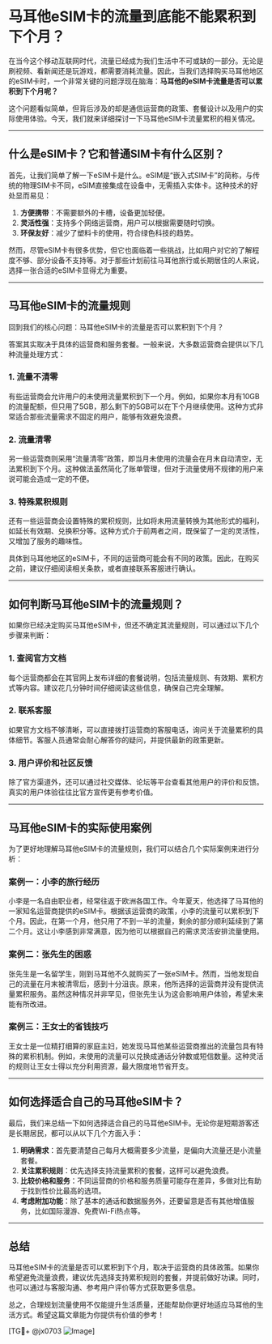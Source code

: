 # 马耳他eSIM卡的流量到底能不能累积到下个月？

在当今这个移动互联网时代，流量已经成为我们生活中不可或缺的一部分。无论是刷视频、看新闻还是玩游戏，都需要消耗流量。因此，当我们选择购买马耳他地区的eSIM卡时，一个非常关键的问题浮现在脑海：**马耳他的eSIM卡流量是否可以累积到下个月呢？**

这个问题看似简单，但背后涉及的却是通信运营商的政策、套餐设计以及用户的实际使用体验。今天，我们就来详细探讨一下马耳他eSIM卡流量累积的相关情况。

---

## 什么是eSIM卡？它和普通SIM卡有什么区别？

首先，让我们简单了解一下eSIM卡是什么。eSIM是“嵌入式SIM卡”的简称，与传统的物理SIM卡不同，eSIM直接集成在设备中，无需插入实体卡。这种技术的好处显而易见：

1. **方便携带**：不需要额外的卡槽，设备更加轻便。
2. **灵活性强**：支持多个网络运营商，用户可以根据需要随时切换。
3. **环保友好**：减少了塑料卡的使用，符合绿色科技的趋势。

然而，尽管eSIM卡有很多优势，但它也面临着一些挑战，比如用户对它的了解程度不够、部分设备不支持等。对于那些计划前往马耳他旅行或长期居住的人来说，选择一张合适的eSIM卡显得尤为重要。

---

## 马耳他eSIM卡的流量规则

回到我们的核心问题：马耳他eSIM卡的流量是否可以累积到下个月？

答案其实取决于具体的运营商和服务套餐。一般来说，大多数运营商会提供以下几种流量处理方式：

### 1. 流量不清零
有些运营商会允许用户的未使用流量累积到下一个月。例如，如果你本月有10GB的流量配额，但只用了5GB，那么剩下的5GB可以在下个月继续使用。这种方式非常适合那些流量需求不固定的用户，能够有效避免浪费。

### 2. 流量清零
另一些运营商则采用“流量清零”政策，即当月未使用的流量会在月末自动清空，无法累积到下个月。这种做法虽然简化了账单管理，但对于流量使用不规律的用户来说可能会造成一定的不便。

### 3. 特殊累积规则
还有一些运营商会设置特殊的累积规则，比如将未用流量转换为其他形式的福利，如延长有效期、兑换积分等。这种方式介于前两者之间，既保留了一定的灵活性，又增加了服务的趣味性。

具体到马耳他地区的eSIM卡，不同的运营商可能会有不同的政策。因此，在购买之前，建议仔细阅读相关条款，或者直接联系客服进行确认。

---

## 如何判断马耳他eSIM卡的流量规则？

如果你已经决定购买马耳他eSIM卡，但还不确定其流量规则，可以通过以下几个步骤来判断：

### 1. 查阅官方文档
每个运营商都会在其官网上发布详细的套餐说明，包括流量规则、有效期、累积方式等内容。建议花几分钟时间仔细阅读这些信息，确保自己完全理解。

### 2. 联系客服
如果官方文档不够清晰，可以直接拨打运营商的客服电话，询问关于流量累积的具体细节。客服人员通常会耐心解答你的疑问，并提供最新的政策更新。

### 3. 用户评价和社区反馈
除了官方渠道外，还可以通过社交媒体、论坛等平台查看其他用户的评价和反馈。真实的用户体验往往比官方宣传更有参考价值。

---

## 马耳他eSIM卡的实际使用案例

为了更好地理解马耳他eSIM卡的流量规则，我们可以结合几个实际案例来进行分析：

### 案例一：小李的旅行经历
小李是一名自由职业者，经常往返于欧洲各国工作。今年夏天，他选择了马耳他的一家知名运营商提供的eSIM卡。根据该运营商的政策，小李的流量可以累积到下个月。因此，在第一个月，他只用了不到一半的流量，剩余的部分顺利延续到了第二个月。这让小李感到非常满意，因为他可以根据自己的需求灵活安排流量使用。

### 案例二：张先生的困惑
张先生是一名留学生，刚到马耳他不久就购买了一张eSIM卡。然而，当他发现自己的流量在月末被清零后，感到十分沮丧。原来，他所选择的运营商并没有提供流量累积服务。虽然这种情况并非罕见，但张先生认为这会影响用户体验，希望未来能有所改进。

### 案例三：王女士的省钱技巧
王女士是一位精打细算的家庭主妇，她发现马耳他某些运营商推出的流量包具有特殊的累积机制。例如，未使用的流量可以兑换成通话分钟数或短信数量。这种灵活的规则让王女士得以充分利用资源，最大限度地节省开支。

---

## 如何选择适合自己的马耳他eSIM卡？

最后，我们来总结一下如何选择适合自己的马耳他eSIM卡。无论你是短期游客还是长期居民，都可以从以下几个方面入手：

1. **明确需求**：首先要清楚自己每月大概需要多少流量，是偏向大流量还是小流量套餐。
2. **关注累积规则**：优先选择支持流量累积的套餐，这样可以避免浪费。
3. **比较价格和服务**：不同运营商的价格和服务质量可能存在差异，多做对比有助于找到性价比最高的选项。
4. **考虑附加功能**：除了基本的通话和数据服务外，还要留意是否有其他增值服务，比如国际漫游、免费Wi-Fi热点等。

---

## 总结

马耳他eSIM卡的流量是否可以累积到下个月，取决于运营商的具体政策。如果你希望避免流量浪费，建议优先选择支持累积规则的套餐，并提前做好功课。同时，也可以通过与客服沟通、参考用户评价等方式获取更多信息。

总之，合理规划流量使用不仅能提升生活质量，还能帮助你更好地适应马耳他的生活方式。希望这篇文章能为你提供有价值的参考！

[TG💪+ @jx0703 ![Image](https://github.com/user-attachments/assets/dbca1d08-cadb-493c-b0ec-ad6f7a83f270)]
